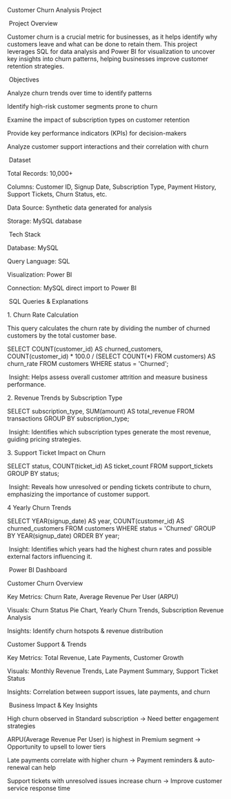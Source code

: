 Customer Churn Analysis Project

 Project Overview

Customer churn is a crucial metric for businesses, as it helps identify why customers leave and what can be done to retain them. This project leverages SQL for data analysis and Power BI for visualization to uncover key insights into churn patterns, helping businesses improve customer retention strategies.

 Objectives

Analyze churn trends over time to identify patterns

Identify high-risk customer segments prone to churn

Examine the impact of subscription types on customer retention

Provide key performance indicators (KPIs) for decision-makers

Analyze customer support interactions and their correlation with churn

 Dataset

Total Records: 10,000+

Columns: Customer ID, Signup Date, Subscription Type, Payment History, Support Tickets, Churn Status, etc.

Data Source: Synthetic data generated for analysis

Storage: MySQL database

 Tech Stack

Database: MySQL

Query Language: SQL

Visualization: Power BI

Connection: MySQL direct import to Power BI

 SQL Queries & Explanations

1. Churn Rate Calculation

This query calculates the churn rate by dividing the number of churned customers by the total customer base.

SELECT COUNT(customer_id) AS churned_customers,
       COUNT(customer_id) * 100.0 / (SELECT COUNT(*) FROM customers) AS churn_rate
FROM customers
WHERE status = 'Churned';

 Insight: Helps assess overall customer attrition and measure business performance.

2. Revenue Trends by Subscription Type

SELECT subscription_type, SUM(amount) AS total_revenue
FROM transactions
GROUP BY subscription_type;

 Insight: Identifies which subscription types generate the most revenue, guiding pricing strategies.

3. Support Ticket Impact on Churn

SELECT status, COUNT(ticket_id) AS ticket_count
FROM support_tickets
GROUP BY status;

 Insight: Reveals how unresolved or pending tickets contribute to churn, emphasizing the importance of customer support.

4 Yearly Churn Trends

SELECT YEAR(signup_date) AS year, COUNT(customer_id) AS churned_customers
FROM customers
WHERE status = 'Churned'
GROUP BY YEAR(signup_date)
ORDER BY year;

 Insight: Identifies which years had the highest churn rates and possible external factors influencing it.

 Power BI Dashboard

Customer Churn Overview

Key Metrics: Churn Rate, Average Revenue Per User (ARPU)

Visuals: Churn Status Pie Chart, Yearly Churn Trends, Subscription Revenue Analysis

Insights: Identify churn hotspots & revenue distribution

Customer Support & Trends

Key Metrics: Total Revenue, Late Payments, Customer Growth

Visuals: Monthly Revenue Trends, Late Payment Summary, Support Ticket Status

Insights: Correlation between support issues, late payments, and churn

 Business Impact & Key Insights

High churn observed in Standard subscription → Need better engagement strategies

ARPU(Average Revenue Per User) is highest in Premium segment → Opportunity to upsell to lower tiers

Late payments correlate with higher churn → Payment reminders & auto-renewal can help

Support tickets with unresolved issues increase churn → Improve customer service response time

